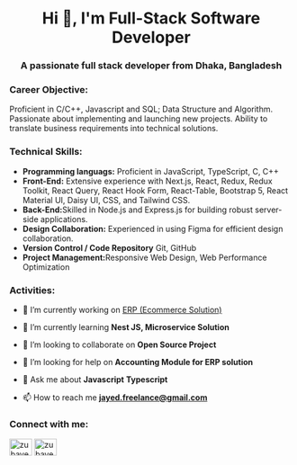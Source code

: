<h1 align="center">Hi 👋, I'm Full-Stack Software Developer</h1>
<h3 align="center">A passionate full stack developer from Dhaka, Bangladesh</h3>

<h3 align="left" >Career Objective:</h3>
<p align="left" >
Proficient in C/C++, Javascript and SQL; Data Structure and Algorithm. Passionate about implementing and launching new projects. Ability to translate business requirements into technical solutions.
</p>

<h3 align="left">Technical Skills: </h3>
<p align="left">
  <ul>
    <li><b>Programming languags:</b> Proficient in JavaScript, TypeScript, C, C++</li>
    <li><b>Front-End:</b> Extensive experience with Next.js, React, Redux, Redux Toolkit, React Query, React Hook Form, React-Table, Bootstrap 5, React Material UI, Daisy UI, CSS, and Tailwind CSS.</li>
    <li><b>Back-End:</b>Skilled in Node.js and Express.js for building robust server-side applications.</li>
    <li><b>Design Collaboration:</b> Experienced in using Figma for efficient design collaboration.</li>
    <li><b>Version Control / Code Repository</b> Git, GitHub</li>
    <li><b>Project Management:</b>Responsive Web Design, Web Performance Optimization</li>
  </ul>
</p>

<h3 align="left">Activities: </h3>
<p align="left">
  
- 🔭 I’m currently working on [ERP (Ecommerce Solution)](https://github.com/zubayerahamed/ERP)

- 🌱 I’m currently learning **Nest JS, Microservice Solution**

- 👯 I’m looking to collaborate on **Open Source Project**

- 🤝 I’m looking for help on **Accounting Module for ERP solution**

- 💬 Ask me about **Javascript** **Typescript**

- 📫 How to reach me **jayed.freelance@gmail.com**
</p>

<h3 align="left">Connect with me:</h3>
<p align="left">
<a href="https://www.linkedin.com/in/jayed-bin-nazir-253322235/" target="blank"><img align="center" src="https://raw.githubusercontent.com/rahuldkjain/github-profile-readme-generator/master/src/images/icons/Social/linked-in-alt.svg" alt="zubayer-ahamed-55a869159" height="30" width="40" /></a>
<a href="https://www.facebook.com/jayed018/" target="blank"><img align="center" src="https://raw.githubusercontent.com/rahuldkjain/github-profile-readme-generator/master/src/images/icons/Social/facebook.svg" alt="zubayerahamed" height="30" width="40" /></a>
